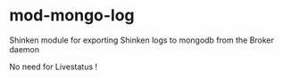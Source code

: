 
mod-mongo-log
====================

Shinken module for exporting Shinken logs to mongodb from the Broker daemon

No need for Livestatus !

